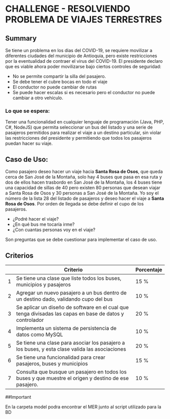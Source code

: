# CHALLENGE - RESOLVIENDO PROBLEMA DE VIAJES TERRESTRES 
## Summary
Se tiene un problema en los dias del COVID-19, se requiere movilizar a diferentes ciudades del municipio de Antioquia, pero existe restricciones por la eventualidad de contraer el virus del COVID-19. El presidente declaro que es viable ahora poder movilizarse bajo ciertos controles de seguridad:
- No se permite compartir la silla del pasajero.
- Se debe tener el cubre bocas en todo el viaje
- El conductor no puede cambiar de rutas
- Se puede hacer escalas si es necesario pero el conductor no puede cambiar a otro vehículo.

### Lo que se espera:
Tener una funcionalidad en cualquier lenguaje de programación (Java, PHP, C#, NodeJS) que permita seleccionar un bus del listado y una serie de pasajeros permitidos para realizar el viaje a un destino particular, sin violar las restricciones del presidente y permitiendo que todos los pasajeros puedan hacer su viaje.

## Caso de Uso:
Como pasajero deseo hacer un viaje hacia **Santa Rosa de Osos**, que queda cerca de San José de la Montaña, solo hay 4 buses que pasa en esa ruta y dos de ellos hacen trasbordo en San José de la Montaña, los 4 buses tiene una capacidad de sillas de 40 pero existen 80 personas que desean viajar a Santa Rosa de Osos y 30 personas a San José de la Montaña. Yo soy el número de la lista 28 del listado de pasajeros y deseo hacer el viaje a **Santa Rosa de Osos**.
Por orden de llegada se debe definir el cupo de los pasajeros. 

- ¿Podré hacer el viaje?
- ¿En qué bus me tocaría irme?
- ¿Con cuantas personas voy en el viaje?

Son preguntas que se debe cuestionar para implementar el caso de uso.

## Criterios 

||Criterio|Porcentaje|
|--|--|--|
|1|Se tiene una clase que liste todos los buses, municipios y pasajeros	|15 %|
|2|	Agregar un nuevo pasajero a un bus dentro de un destino dado, validando cupo del bus	|10 %|
|3|	Se aplicar un diseño de software en el cual que tenga divisadas las capas en base de datos y controlador	|20 %|
|4|	Implementa un sistema de persistencia de datos como MySQL	|10 %|
|5|	Se tiene una clase para asociar los pasajero a los buses, y esta clase valida las asociaciones	|20 %|
|6|	Se tiene una funcionalidad para crear pasajeros, buses y municipios	|15 %|
|7|	Consulta que busque un pasajero en todos los buses y que muestre el origen y destino de ese pasajero.	|10 %|


##Important 
<p>En la carpeta model podra encontrar el MER junto al script utilizado para la BD</p>